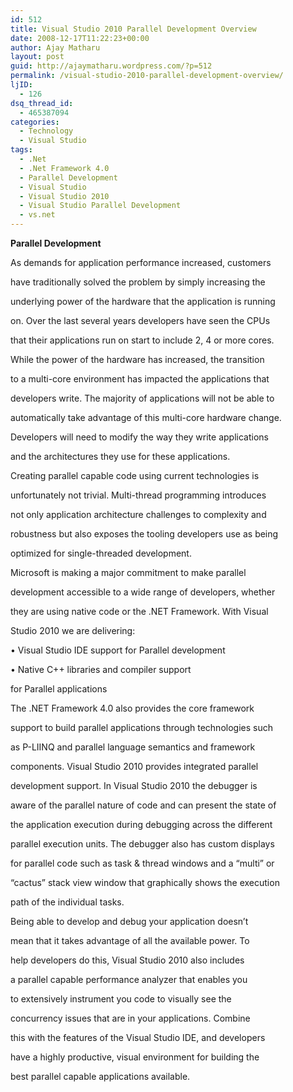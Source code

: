 ```yaml
---
id: 512
title: Visual Studio 2010 Parallel Development Overview
date: 2008-12-17T11:22:23+00:00
author: Ajay Matharu
layout: post
guid: http://ajaymatharu.wordpress.com/?p=512
permalink: /visual-studio-2010-parallel-development-overview/
ljID:
  - 126
dsq_thread_id:
  - 465387094
categories:
  - Technology
  - Visual Studio
tags:
  - .Net
  - .Net Framework 4.0
  - Parallel Development
  - Visual Studio
  - Visual Studio 2010
  - Visual Studio Parallel Development
  - vs.net
---
```

**Parallel Development**

As demands for application performance increased, customers
  
have traditionally solved the problem by simply increasing the
  
underlying power of the hardware that the application is running
  
on. Over the last several years developers have seen the CPUs
  
that their applications run on start to include 2, 4 or more cores.
  
While the power of the hardware has increased, the transition
  
to a multi-core environment has impacted the applications that
  
developers write. The majority of applications will not be able to
  
automatically take advantage of this multi-core hardware change.
  
Developers will need to modify the way they write applications
  
and the architectures they use for these applications.

Creating parallel capable code using current technologies is
  
unfortunately not trivial. Multi-thread programming introduces
  
not only application architecture challenges to complexity and
  
robustness but also exposes the tooling developers use as being
  
optimized for single-threaded development.

Microsoft is making a major commitment to make parallel
  
development accessible to a wide range of developers, whether
  
they are using native code or the .NET Framework. With Visual
  
Studio 2010 we are delivering:

• Visual Studio IDE support for Parallel development
  
• Native C++ libraries and compiler support
  
for Parallel applications

The .NET Framework 4.0 also provides the core framework
  
support to build parallel applications through technologies such
  
as P-LIINQ and parallel language semantics and framework
  
components. Visual Studio 2010 provides integrated parallel
  
development support. In Visual Studio 2010 the debugger is
  
aware of the parallel nature of code and can present the state of
  
the application execution during debugging across the different
  
parallel execution units. The debugger also has custom displays
  
for parallel code such as task & thread windows and a &#8220;multi&#8221; or
  
&#8220;cactus&#8221; stack view window that graphically shows the execution
  
path of the individual tasks.

Being able to develop and debug your application doesn&#8217;t
  
mean that it takes advantage of all the available power. To
  
help developers do this, Visual Studio 2010 also includes
  
a parallel capable performance analyzer that enables you
  
to extensively instrument you code to visually see the
  
concurrency issues that are in your applications. Combine
  
this with the features of the Visual Studio IDE, and developers
  
have a highly productive, visual environment for building the
  
best parallel capable applications available.